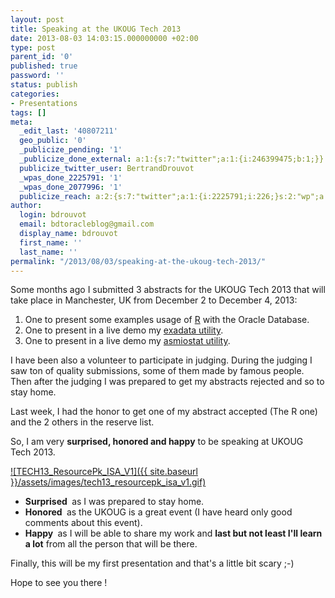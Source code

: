```yaml
---
layout: post
title: Speaking at the UKOUG Tech 2013
date: 2013-08-03 14:03:15.000000000 +02:00
type: post
parent_id: '0'
published: true
password: ''
status: publish
categories:
- Presentations
tags: []
meta:
  _edit_last: '40807211'
  geo_public: '0'
  _publicize_pending: '1'
  _publicize_done_external: a:1:{s:7:"twitter";a:1:{i:246399475;b:1;}}
  publicize_twitter_user: BertrandDrouvot
  _wpas_done_2225791: '1'
  _wpas_done_2077996: '1'
  publicize_reach: a:2:{s:7:"twitter";a:1:{i:2225791;i:226;}s:2:"wp";a:1:{i:0;i:39;}}
author:
  login: bdrouvot
  email: bdtoracleblog@gmail.com
  display_name: bdrouvot
  first_name: ''
  last_name: ''
permalink: "/2013/08/03/speaking-at-the-ukoug-tech-2013/"
---
```

Some months ago I submitted 3 abstracts for the UKOUG Tech 2013 that will take place&nbsp;in Manchester, UK from December 2 to December 4, 2013:

1. One to present some examples usage of [R](http://www.r-project.org/) with the Oracle Database.
2. One to present in a live demo my [exadata utility](http://bdrouvot.wordpress.com/2013/03/05/exadata-real-time-metrics-extracted-from-cumulative-metrics-part-ii/ "Exadata real-time metrics extracted from cumulative metrics: Part II").
3. One to present in a live demo my [asmiostat utility](http://bdrouvot.wordpress.com/2013/07/05/asm-io-statistics-utility-v2/ "ASM I/O Statistics Utility V2").

I have been also a volunteer to participate in judging. During the judging I saw&nbsp;ton of quality submissions, some of them made by famous people. Then after the judging I was prepared to get my abstracts rejected and so to stay home.

Last week, I had the honor to get one of my abstract accepted (The R one) and the 2 others in the reserve list.

So, I am very **surprised, honored and happy** to be speaking at UKOUG Tech 2013.

[![TECH13_ResourcePk_ISA_V1]({{ site.baseurl }}/assets/images/tech13_resourcepk_isa_v1.gif)](http://bdrouvot.files.wordpress.com/2013/08/tech13_resourcepk_isa_v1.gif)

- **Surprised&nbsp;** as I was prepared to stay home.
- **Honored&nbsp;** as the UKOUG is a great event (I have heard only good comments about this event).
- **Happy&nbsp;** as I will be able to share my work and **last but not least I'll learn a lot** from all the person that will be there.

Finally, this will be my first presentation and that's a little bit scary ;-)

Hope to see you there !


